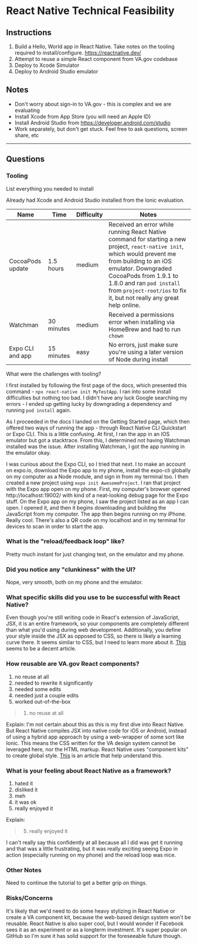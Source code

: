 # React Native Technical Feasibility

## Instructions
1. Build a Hello, World app in React Native. Take notes on the tooling required to install/configure. https://reactnative.dev/
1. Attempt to reuse a simple React component from VA.gov codebase
1. Deploy to Xcode Simulator
1. Deploy to Android Studio emulator

## Notes
* Don't worry about sign-in to VA.gov - this is complex and we are evaluating
* Install Xcode from App Store (you will need an Apple ID)
* Install Android Studio from https://developer.android.com/studio
* Work separately, but don't get stuck. Feel free to ask questions, screen share, etc

---

## Questions
### Tooling
List everything you needed to install

Already had Xcode and Android Studio installed from the Ionic evaluation. 

| Name | Time | Difficulty | Notes |
|---|---|---|---|
| CocoaPods update | 1.5 hours | medium | Received an error while running React Native command for starting a new project, `react-native init`, which would prevent me from building to an iOS emulator. Downgraded CocoaPods from 1.9.1 to 1.8.0 and ran `pod install` from `project-root/ios` to fix it, but not really any great help online.  |
| Watchman | 30 minutes | medium | Received a permissions error when installing via HomeBrew and had to run `chown` |
| Expo CLI and app | 15 minutes | easy | No errors, just make sure you're using a later version of Node during install |

What were the challenges with tooling?

I first installed by following the first page of the docs, which presented this command - `npx react-native init MyTestApp`. I ran into some install difficulties but nothing too bad. I didn't have any luck Google searching my errors - I ended up getting lucky by downgrading a dependency and running `pod install` again.

As I proceeded in the docs I landed on the Getting Started page, which then offered two ways of running the app - through React Native CLI Quickstart or Expo CLI. This is a little confusing. At first, I ran the app in an IOS emulator but got a stacktrace. From this, I determined not having Watchman installed was the issue. After installing Watchman, I got the app running in the emulator okay.

I was curious about the Expo CLI, so I tried that next. I to make an account on expo.io, download the Expo app to my phone, install the expo-cli globally on my computer as a Node module, and sign in from my terminal too. I then created a new project using `expo init AwesomeProject`. I ran that project with the Expo app open on my phone. First, my computer's browser opened http://localhost:19002/ with kind of a neat-looking debug page for the Expo stuff. On the Expo app on my phone, I saw the project listed as an app I can open. I opened it, and then it begins downloading and building the JavaScript from my computer. The app then begins running on my iPhone. Really cool. There's also a QR code on my localhost and in my terminal for devices to scan in order to start the app.

### What is the "reload/feedback loop" like?
Pretty much instant for just changing text, on the emulator and my phone.

### Did you notice any "clunkiness" with the UI?
Nope, very smooth, both on my phone and the emulator.

### What specific skills did you use to be successful with React Native?
Even though you're still writing code in React's extension of JavaScript, JSX, it is an entire framework, so your components are completely different than what you'd using during web development. Additionally, you define your style inside the JSX as opposed to CSS, so there is likely a learning curve there. It seems similar to CSS, but I need to learn more about it. [This](https://medium.com/mindorks/everything-to-know-about-styling-in-react-native-7e30aed53ad) seems to be a decent article.


### How reusable are VA.gov React components?
1. no reuse at all
2. needed to rewrite it significantly
3. needed some edits
4. needed just a couple edits
5. worked out-of-the-box

> 1. no reuse at all

Explain: I'm not certain about this as this is my first dive into React Native. But React Native compiles JSX into native code for iOS or Android, instead of using a hybrid app approach by using a web-wrapper of some sort like Ionic. This means the CSS written for the VA design system cannot be leveraged here, nor the HTML markup. React Native uses "component kits" to create global style. [This](https://medium.com/@ste.grider/component-kits-for-react-native-84eff4b321b9) is an article that help understand this.

### What is your feeling about React Native as a framework?
1. hated it
2. disliked it
3. meh
4. it was ok
5. really enjoyed it

Explain:

> 5. really enjoyed it

I can't really say this confidently at all because all I did was get it running and that was a little frustrating, but it was really exciting seeing Expo in action (especially running on my phone) and the reload loop was nice.

### Other Notes
Need to continue the tutorial to get a better grip on things.

### Risks/Concerns
It's likely that we'd need to do some heavy stylizing in React Native or create a VA component kit, because the web-based design system won't be reusable. React Native is also super cool, but I would wonder if Facebook sees it as an experiment or as a longterm investment. It's super popular on GitHub so I'm sure it has solid support for the foreseeable future though.